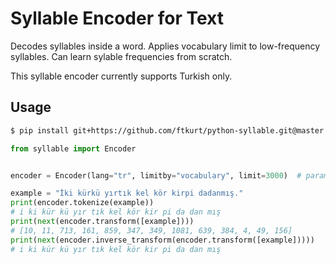 
# Syllable Encoder for Text

Decodes syllables inside a word. Applies vocabulary limit to low-frequency syllables. Can learn sylable frequencies from scratch.

This syllable encoder currently supports Turkish only.

## Usage

```bash
$ pip install git+https://github.com/ftkurt/python-syllable.git@master
```

```python
from syllable import Encoder


encoder = Encoder(lang="tr", limitby="vocabulary", limit=3000)  # params chosen for demonstration purposes

example = "İki kürkü yırtık kel kör kirpi dadanmış."
print(encoder.tokenize(example))
# i ki kür kü yır tık kel kör kir pi da dan mış
print(next(encoder.transform([example])))
# [10, 11, 713, 161, 859, 347, 349, 1081, 639, 384, 4, 49, 156]
print(next(encoder.inverse_transform(encoder.transform([example]))))
# i ki kür kü yır tık kel kör kir pi da dan mış
```
